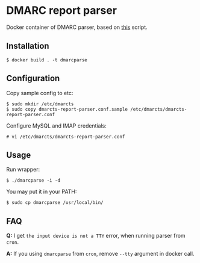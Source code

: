 # DMARC report parser

Docker container of DMARC parser, based on [this](github.com/techsneeze/dmarcts-report-parser) script.

## Installation

```
$ docker build . -t dmarcparse
```

## Configuration

Copy sample config to etc:

```
$ sudo mkdir /etc/dmarcts
$ sudo copy dmarcts-report-parser.conf.sample /etc/dmarcts/dmarcts-report-parser.conf
```

Configure MySQL and IMAP credentials:

```
# vi /etc/dmarcts/dmarcts-report-parser.conf
```

## Usage

Run wrapper:

```
$ ./dmarcparse -i -d
```

You may put it in your PATH:

```
$ sudo cp dmarcparse /usr/local/bin/
```

## FAQ

**Q:** I get `the input device is not a TTY` error, when running parser from `cron`.

**A:** If you using `dmarcparse` from `cron`, remove `--tty` argument in docker call.
